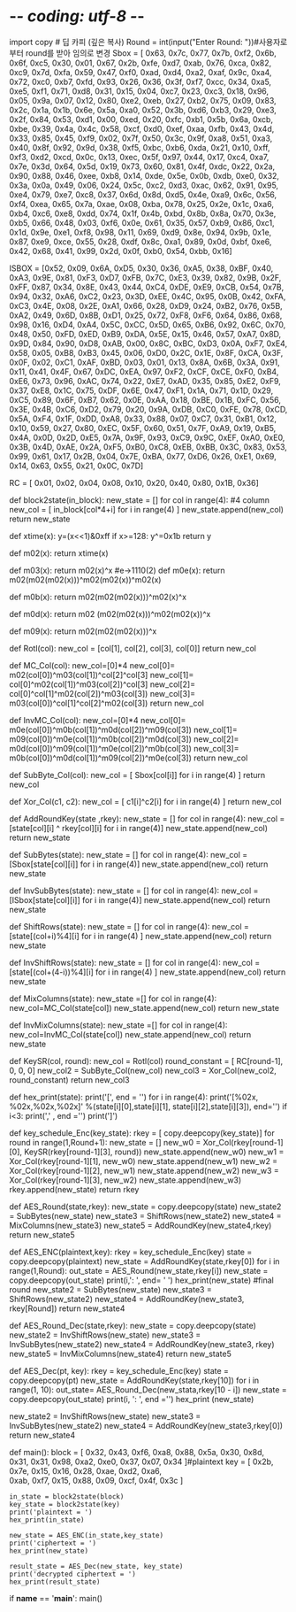 # -*- coding: utf-8 -*-
import copy      # 딥 카피 (깊은 복사)
Round = int(input("Enter Round: "))#사용자로부터 round를 받아 임의로 변경
Sbox =  [ 0x63, 0x7c, 0x77, 0x7b, 0xf2, 0x6b, 0x6f, 0xc5, 0x30, 0x01, 0x67,
        0x2b, 0xfe, 0xd7, 0xab, 0x76, 0xca, 0x82, 0xc9, 0x7d, 0xfa, 0x59,
        0x47, 0xf0, 0xad, 0xd4, 0xa2, 0xaf, 0x9c, 0xa4, 0x72, 0xc0, 0xb7,
        0xfd, 0x93, 0x26, 0x36, 0x3f, 0xf7, 0xcc, 0x34, 0xa5, 0xe5, 0xf1,
        0x71, 0xd8, 0x31, 0x15, 0x04, 0xc7, 0x23, 0xc3, 0x18, 0x96, 0x05,
        0x9a, 0x07, 0x12, 0x80, 0xe2, 0xeb, 0x27, 0xb2, 0x75, 0x09, 0x83,
        0x2c, 0x1a, 0x1b, 0x6e, 0x5a, 0xa0, 0x52, 0x3b, 0xd6, 0xb3, 0x29,
        0xe3, 0x2f, 0x84, 0x53, 0xd1, 0x00, 0xed, 0x20, 0xfc, 0xb1, 0x5b,
        0x6a, 0xcb, 0xbe, 0x39, 0x4a, 0x4c, 0x58, 0xcf, 0xd0, 0xef, 0xaa,
        0xfb, 0x43, 0x4d, 0x33, 0x85, 0x45, 0xf9, 0x02, 0x7f, 0x50, 0x3c,
        0x9f, 0xa8, 0x51, 0xa3, 0x40, 0x8f, 0x92, 0x9d, 0x38, 0xf5, 0xbc,
        0xb6, 0xda, 0x21, 0x10, 0xff, 0xf3, 0xd2, 0xcd, 0x0c, 0x13, 0xec,
        0x5f, 0x97, 0x44, 0x17, 0xc4, 0xa7, 0x7e, 0x3d, 0x64, 0x5d, 0x19,
        0x73, 0x60, 0x81, 0x4f, 0xdc, 0x22, 0x2a, 0x90, 0x88, 0x46, 0xee,
        0xb8, 0x14, 0xde, 0x5e, 0x0b, 0xdb, 0xe0, 0x32, 0x3a, 0x0a, 0x49,
        0x06, 0x24, 0x5c, 0xc2, 0xd3, 0xac, 0x62, 0x91, 0x95, 0xe4, 0x79,
        0xe7, 0xc8, 0x37, 0x6d, 0x8d, 0xd5, 0x4e, 0xa9, 0x6c, 0x56, 0xf4,
        0xea, 0x65, 0x7a, 0xae, 0x08, 0xba, 0x78, 0x25, 0x2e, 0x1c, 0xa6,
        0xb4, 0xc6, 0xe8, 0xdd, 0x74, 0x1f, 0x4b, 0xbd, 0x8b, 0x8a, 0x70,
        0x3e, 0xb5, 0x66, 0x48, 0x03, 0xf6, 0x0e, 0x61, 0x35, 0x57, 0xb9,
        0x86, 0xc1, 0x1d, 0x9e, 0xe1, 0xf8, 0x98, 0x11, 0x69, 0xd9, 0x8e,
        0x94, 0x9b, 0x1e, 0x87, 0xe9, 0xce, 0x55, 0x28, 0xdf, 0x8c, 0xa1,
        0x89, 0x0d, 0xbf, 0xe6, 0x42, 0x68, 0x41, 0x99, 0x2d, 0x0f, 0xb0,
        0x54, 0xbb, 0x16]

ISBOX = [0x52, 0x09, 0x6A, 0xD5, 0x30, 0x36, 0xA5, 0x38, 0xBF, 0x40, 0xA3, 0x9E, 0x81, 0xF3, 0xD7, 0xFB,
          0x7C, 0xE3, 0x39, 0x82, 0x9B, 0x2F, 0xFF, 0x87, 0x34, 0x8E, 0x43, 0x44, 0xC4, 0xDE, 0xE9, 0xCB,
          0x54, 0x7B, 0x94, 0x32, 0xA6, 0xC2, 0x23, 0x3D, 0xEE, 0x4C, 0x95, 0x0B, 0x42, 0xFA, 0xC3, 0x4E,
          0x08, 0x2E, 0xA1, 0x66, 0x28, 0xD9, 0x24, 0xB2, 0x76, 0x5B, 0xA2, 0x49, 0x6D, 0x8B, 0xD1, 0x25,
          0x72, 0xF8, 0xF6, 0x64, 0x86, 0x68, 0x98, 0x16, 0xD4, 0xA4, 0x5C, 0xCC, 0x5D, 0x65, 0xB6, 0x92,
          0x6C, 0x70, 0x48, 0x50, 0xFD, 0xED, 0xB9, 0xDA, 0x5E, 0x15, 0x46, 0x57, 0xA7, 0x8D, 0x9D, 0x84,
          0x90, 0xD8, 0xAB, 0x00, 0x8C, 0xBC, 0xD3, 0x0A, 0xF7, 0xE4, 0x58, 0x05, 0xB8, 0xB3, 0x45, 0x06,
          0xD0, 0x2C, 0x1E, 0x8F, 0xCA, 0x3F, 0x0F, 0x02, 0xC1, 0xAF, 0xBD, 0x03, 0x01, 0x13, 0x8A, 0x6B,
          0x3A, 0x91, 0x11, 0x41, 0x4F, 0x67, 0xDC, 0xEA, 0x97, 0xF2, 0xCF, 0xCE, 0xF0, 0xB4, 0xE6, 0x73,
          0x96, 0xAC, 0x74, 0x22, 0xE7, 0xAD, 0x35, 0x85, 0xE2, 0xF9, 0x37, 0xE8, 0x1C, 0x75, 0xDF, 0x6E,
          0x47, 0xF1, 0x1A, 0x71, 0x1D, 0x29, 0xC5, 0x89, 0x6F, 0xB7, 0x62, 0x0E, 0xAA, 0x18, 0xBE, 0x1B,
          0xFC, 0x56, 0x3E, 0x4B, 0xC6, 0xD2, 0x79, 0x20, 0x9A, 0xDB, 0xC0, 0xFE, 0x78, 0xCD, 0x5A, 0xF4,
          0x1F, 0xDD, 0xA8, 0x33, 0x88, 0x07, 0xC7, 0x31, 0xB1, 0x12, 0x10, 0x59, 0x27, 0x80, 0xEC, 0x5F,
          0x60, 0x51, 0x7F, 0xA9, 0x19, 0xB5, 0x4A, 0x0D, 0x2D, 0xE5, 0x7A, 0x9F, 0x93, 0xC9, 0x9C, 0xEF,
          0xA0, 0xE0, 0x3B, 0x4D, 0xAE, 0x2A, 0xF5, 0xB0, 0xC8, 0xEB, 0xBB, 0x3C, 0x83, 0x53, 0x99, 0x61,
          0x17, 0x2B, 0x04, 0x7E, 0xBA, 0x77, 0xD6, 0x26, 0xE1, 0x69, 0x14, 0x63, 0x55, 0x21, 0x0C, 0x7D]

RC = [ 0x01, 0x02, 0x04, 0x08, 0x10, 0x20, 0x40, 0x80, 0x1B, 0x36]


def block2state(in_block):
    new_state = []
    for col in range(4): #4 column
        new_col = [ in_block[col*4+i] for i in range(4) ]
        new_state.append(new_col)
    return new_state

def xtime(x):
    y=(x<<1)&0xff
    if x>=128:
        y^=0x1b
    return y

def m02(x):
    return xtime(x)

def m03(x):
    return m02(x)^x
#e->1110(2)
def m0e(x):
   return m02(m02(m02(x)))^m02(m02(x))^m02(x)

def m0b(x):
   return m02(m02(m02(x)))^m02(x)^x

def m0d(x):
   return m02 (m02(m02(x)))^m02(m02(x))^x

def m09(x):
   return m02(m02(m02(x)))^x

def Rotl(col):
    new_col = [col[1], col[2], col[3], col[0]]
    return new_col

def MC_Col(col):
    new_col=[0]*4
    new_col[0]= m02(col[0])^m03(col[1])^col[2]^col[3]
    new_col[1]= col[0]^m02(col[1])^m03(col[2])^col[3]
    new_col[2]= col[0]^col[1]^m02(col[2])^m03(col[3])
    new_col[3]= m03(col[0])^col[1]^col[2]^m02(col[3])
    return new_col

def InvMC_Col(col):
    new_col=[0]*4
    new_col[0]= m0e(col[0])^m0b(col[1])^m0d(col[2])^m09(col[3])
    new_col[1]= m09(col[0])^m0e(col[1])^m0b(col[2])^m0d(col[3])
    new_col[2]= m0d(col[0])^m09(col[1])^m0e(col[2])^m0b(col[3])
    new_col[3]= m0b(col[0])^m0d(col[1])^m09(col[2])^m0e(col[3])
    return new_col

def SubByte_Col(col):
    new_col = [ Sbox[col[i]] for i in range(4) ]
    return new_col

def Xor_Col(c1, c2):
    new_col = [ c1[i]^c2[i] for i in range(4) ]
    return new_col

def AddRoundKey(state ,rkey):
    new_state = []
    for col in range(4):
        new_col = [state[col][i] ^ rkey[col][i] for i in range(4)]
        new_state.append(new_col)
    return new_state

def SubBytes(state):
    new_state = []
    for col in range(4):
        new_col = [Sbox[state[col][i]] for i in range(4)]
        new_state.append(new_col)
    return new_state

def InvSubBytes(state):
    new_state = []
    for col in range(4):
        new_col = [ISbox[state[col][i]] for i in range(4)]
        new_state.append(new_col)
    return new_state

def ShiftRows(state):
    new_state = []
    for col in range(4):
        new_col = [state[(col+i)%4][i] for i in range(4) ]
        new_state.append(new_col)
    return new_state

def InvShiftRows(state):
    new_state = []
    for col in range(4):
        new_col = [state[(col+(4-i))%4][i] for i in range(4) ]
        new_state.append(new_col)
    return new_state

def MixColumns(state):
    new_state =[]
    for col in range(4):
        new_col=MC_Col(state[col])
        new_state.append(new_col)
    return new_state

def InvMixColumns(state):
    new_state =[]
    for col in range(4):
        new_col=InvMC_Col(state[col])
        new_state.append(new_col)
    return new_state


def KeySR(col, round):
    new_col = Rotl(col)
    round_constant = [ RC[round-1], 0, 0, 0]
    new_col2 = SubByte_Col(new_col)
    new_col3 = Xor_Col(new_col2, round_constant)
    return new_col3

def hex_print(state):
    print('[', end = '')
    for i in range(4):
        print('[%02x, %02x,%02x,%02x]' %(state[i][0],state[i][1], state[i][2],state[i][3]), end='')
        if i<3:
            print(',' , end ='')
    print(']')

def key_schedule_Enc(key_state):
    rkey = [ copy.deepcopy(key_state)]
    for round in range(1,Round+1):
        new_state = []
        new_w0 = Xor_Col(rkey[round-1][0], KeySR(rkey[round-1][3], round))
        new_state.append(new_w0)
        new_w1 = Xor_Col(rkey[round-1][1], new_w0)
        new_state.append(new_w1)
        new_w2 = Xor_Col(rkey[round-1][2], new_w1)
        new_state.append(new_w2)
        new_w3 = Xor_Col(rkey[round-1][3], new_w2)
        new_state.append(new_w3)
        rkey.append(new_state)
    return rkey

def AES_Round(state,rkey):
    new_state = copy.deepcopy(state)
    new_state2 = SubBytes(new_state)
    new_state3 = ShiftRows(new_state2)
    new_state4 = MixColumns(new_state3)
    new_state5 = AddRoundKey(new_state4,rkey)
    return new_state5

def AES_ENC(plaintext,key):
    rkey = key_schedule_Enc(key)
    state = copy.deepcopy(plaintext)
    new_state = AddRoundKey(state,rkey[0])
    for i in range(1,Round):
       out_state = AES_Round(new_state,rkey[i])
       new_state = copy.deepcopy(out_state)
       print(i,': ', end= ' ')
       hex_print(new_state)
   #final round
    new_state2 = SubBytes(new_state)
    new_state3 = ShiftRows(new_state2)
    new_state4 = AddRoundKey(new_state3, rkey[Round])
    return new_state4
    
def AES_Round_Dec(state,rkey):
   new_state = copy.deepcopy(state)
   new_state2 = InvShiftRows(new_state)
   new_state3 = InvSubBytes(new_state2)
   new_state4 = AddRoundKey(new_state3, rkey)
   new_state5 = InvMixColumns(new_state4)
   return new_state5

def AES_Dec(pt, key):
   rkey = key_schedule_Enc(key)
   state = copy.deepcopy(pt)
   new_state = AddRoundKey(state,rkey[10])
   for i in range(1, 10):
      out_state= AES_Round_Dec(new_stata,rkey[10 - i])
      new_state = copy.deepcopy(out_state)
      print(i, ': ', end ='')
      hex_print (new_state)

   new_state2 = InvShiftRows(new_state)
   new_state3 = InvSubBytes(new_state2)
   new_state4 = AddRoundKey(new_state3,rkey[0])
   return new_state4

def main():
    block = [ 0x32, 0x43, 0xf6, 0xa8, 0x88, 0x5a, 0x30, 0x8d, \
            0x31, 0x31, 0x98, 0xa2, 0xe0, 0x37, 0x07, 0x34 ]#plaintext
    key = [ 0x2b, 0x7e, 0x15, 0x16, 0x28, 0xae, 0xd2, 0xa6, \
            0xab, 0xf7, 0x15, 0x88, 0x09, 0xcf, 0x4f, 0x3c ]

    in_state = block2state(block)
    key_state = block2state(key)
    print('plaintext = ')
    hex_print(in_state)
    
    new_state = AES_ENC(in_state,key_state)
    print('ciphertext = ')
    hex_print(new_state)
    
    result_state = AES_Dec(new_state, key_state)
    print('decrypted ciphertext = ')
    hex_print(result_state)

if __name__ == '__main__':
    main()